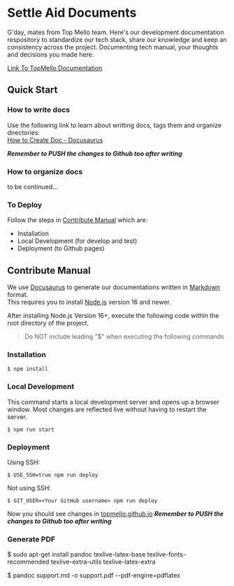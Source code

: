 # Settle Aid Documents

G'day, mates from Top Mello team. Here's our development documentation respository to standardize our tech stack, share our knowledge and keep an consistency across the project. Documenting tech manual, your thoughts and decisions you made here.  
  
[Link To TopMello Documentation](https://topmello.github.io/)
## Quick Start
### How to write docs
Use the following link to learn about writting docs, tags them and organize directories:   
[How to Create Doc - Docusaurus](https://docusaurus.io/docs/create-doc)  
  
***Remember to PUSH the changes to Github too after writing***

### How to organize docs
to be continued...

### To Deploy
Follow the steps in [Contribute Manual](#contribute-manual) which are:
* Installation
* Local Development (for develop and test)
* Deployment (to Github pages)

## <a name="contribute-manual"></a>Contribute Manual
We use [Docusaurus](https://docusaurus.io) to generate our documentations written in [Markdown](https://www.markdownguide.org/basic-syntax/) format.  
This requires you to install [Node.js](https://nodejs.org/en) version 16 and newer.  
  
After installing Node.js Version 16+, execute the following code within the root directory of the project.  
> Do NOT include leading "$" when executing the following commands
### Installation

```
$ npm install
```

### Local Development
This command starts a local development server and opens up a browser window. Most changes are reflected live without having to restart the server.

```
$ npm run start
```

### Deployment

Using SSH:

```
$ USE_SSH=true npm run deploy
```

Not using SSH:

```
$ GIT_USER=<Your GitHub username> npm run deploy
```
Now you should see changes in [topmello.github.io](https://topmello.github.io/)
***Remember to PUSH the changes to Github too after writing***



### Generate PDF
$ sudo apt-get install pandoc texlive-latex-base texlive-fonts-recommended texlive-extra-utils texlive-latex-extra

$ pandoc support.md -o support.pdf --pdf-engine=pdflatex
